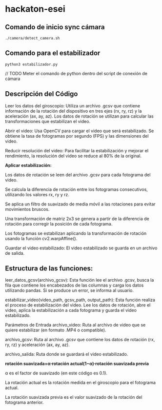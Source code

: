 # hackaton-esei

## Comando de inicio sync cámara

`./camera/detect_camera.sh`

## Comando para el estabilizador
`python3 estabilizador.py`

// TODO Meter el comando de python dentro del script de conexión de cámara

## Descripción del Código

Leer los datos del giroscopio: Utiliza un archivo .gcsv que contiene información de la rotación del dispositivo en tres ejes (rx, ry, rz) y la aceleración (ax, ay, az). Los datos de rotación se utilizan para calcular las transformaciones que estabilizan el video.


Abrir el video: Usa OpenCV para cargar el video que será estabilizado. Se obtiene la tasa de fotogramas por segundo (FPS) y las dimensiones del video.

Reducir resolución del video: Para facilitar la estabilización y mejorar el rendimiento, la resolución del video se reduce al 80% de la original.

**Aplicar estabilización:**

Los datos de rotación se leen del archivo .gcsv para cada fotograma del video.

Se calcula la diferencia de rotación entre los fotogramas consecutivos, utilizando los valores rx, ry y rz.

Se aplica un filtro de suavizado de media móvil a las rotaciones para evitar movimientos bruscos.

Una transformación de matriz 2x3 se genera a partir de la diferencia de rotación para corregir la posición de cada fotograma.

Los fotogramas se estabilizan aplicando la transformación de rotación usando la función cv2.warpAffine().

Guardar el video estabilizado: El video estabilizado se guarda en un archivo de salida.

## Estructura de las funciones:
leer_datos_gcsv(archivo_gcsv): Esta función lee el archivo .gcsv, busca la fila que contiene los encabezados de las columnas y carga los datos utilizando pandas. Si se produce un error, se informa al usuario.

estabilizar_video(video_path, gcsv_path, output_path): Esta función realiza el proceso de estabilización del video. Lee los datos de rotación, abre el video, aplica la estabilización a cada fotograma y guarda el video estabilizado.

Parámetros de Entrada
archivo_video: Ruta al archivo de video que se quiere estabilizar (en formato .MP4 o compatible).


archivo_gcsv: Ruta al archivo .gcsv que contiene los datos de rotación (rx, ry, rz) y aceleración (ax, ay, az).

archivo_salida: Ruta donde se guardará el video estabilizado.

**rotación suavizada=α⋅rotación actual(1−α)⋅rotación suavizada previa**

α es el factor de suavizado (en este código es 0.1).

La rotación actual es la rotación medida en el giroscopio para el fotograma actual.

La rotación suavizada previa es el valor suavizado de la rotación del fotograma anterior.
